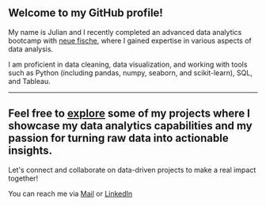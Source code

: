 ## Welcome to my GitHub profile! ##
My name is Julian and I recently completed an advanced data analytics bootcamp with [neue fische](https://www.neuefische.de/), where I gained expertise in various aspects of data analysis. 

I am proficient in data cleaning, data visualization, and working with tools such as Python (including pandas, numpy, seaborn, and scikit-learn), SQL, and Tableau.

---

## Feel free to [explore](https://github.com/Jappler85/my_projects) some of my projects where I showcase my data analytics capabilities and my passion for turning raw data into actionable insights. 

Let's connect and collaborate on data-driven projects to make a real impact together!

You can reach me via [Mail](mailto:jappler85@googlemail.com) or [LinkedIn](https://www.linkedin.com/in/julianappler/)
